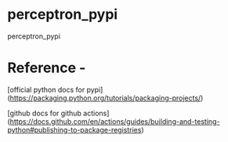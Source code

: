 # perceptron_pypi
perceptron_pypi

# Reference -
[official python docs for pypi] (https://packaging.python.org/tutorials/packaging-projects/)

[github docs for github actions] (https://docs.github.com/en/actions/guides/building-and-testing-python#publishing-to-package-registries)